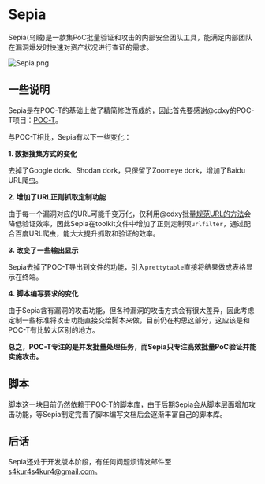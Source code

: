 # Sepia
Sepia(乌贼)是一款集PoC批量验证和攻击的内部安全团队工具，能满足内部团队在漏洞爆发时快速对资产状况进行查证的需求。

![Sepia.png](https://i.loli.net/2017/08/25/599fad297f88e.png)

## 一些说明
Sepia是在POC-T的基础上做了精简修改而成的，因此首先要感谢@cdxy的POC-T项目：[POC-T](https://github.com/Xyntax/POC-T)。

与POC-T相比，Sepia有以下一些变化：

**1. 数据搜集方式的变化**

去掉了Google dork、Shodan dork，只保留了Zoomeye dork，增加了Baidu URL爬虫。

**2. 增加了URL正则抓取定制功能**

由于每一个漏洞对应的URL可能千变万化，仅利用@cdxy批量[规范URL的方法](https://www.cdxy.me/?p=640)会降低验证效率，因此Sepia在toolkit文件中增加了正则定制项`urlfilter`，通过配合百度URL爬虫，能大大提升抓取和验证的效率。

**3. 改变了一些输出显示**

Sepia去掉了POC-T导出到文件的功能，引入`prettytable`直接将结果做成表格显示在终端。

**4. 脚本编写要求的变化**

由于Sepia含有漏洞的攻击功能，但各种漏洞的攻击方式会有很大差异，因此考虑定制一些标准将攻击功能直接交给脚本来做，目前仍在构思这部分，这应该是和POC-T有比较大区别的地方。

**总之，POC-T专注的是并发批量处理任务，而Sepia只专注高效批量PoC验证并能实施攻击。**

## 脚本

脚本这一块目前仍然依赖于POC-T的脚本库，由于后期Sepia会从脚本层面增加攻击功能，等Sepia制定完善了脚本编写文档后会逐渐丰富自己的脚本库。

## 后话

Sepia还处于开发版本阶段，有任何问题烦请发邮件至[s4kur4s4kur4@gmail.com](mailto:s4kur4s4kur4@gmail.com?Subject=Hello%20S4kur4)。

